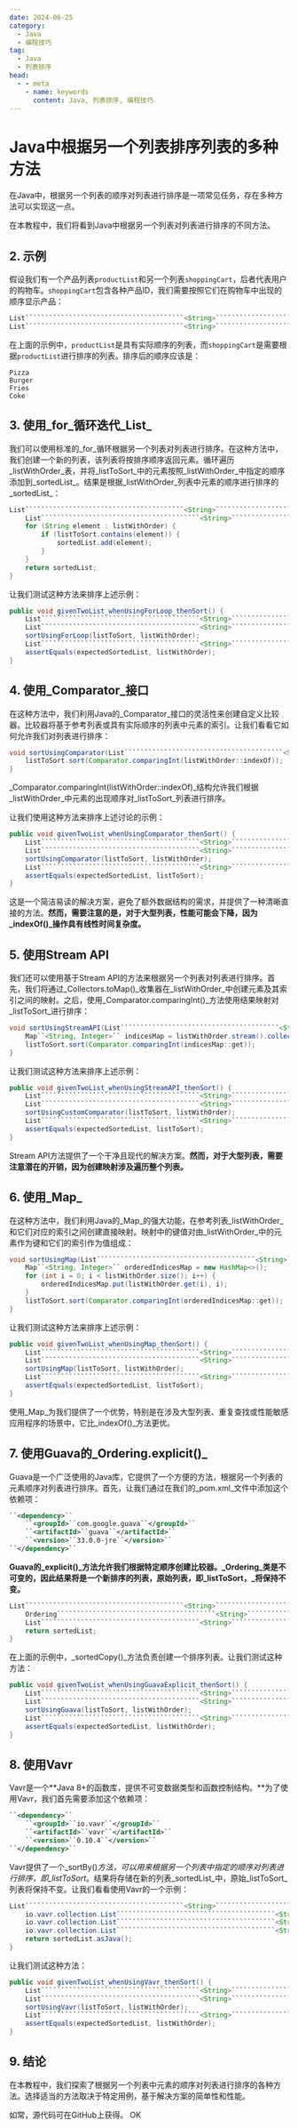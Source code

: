 ```yaml
---
date: 2024-06-25
category:
  - Java
  - 编程技巧
tag:
  - Java
  - 列表排序
head:
  - - meta
    - name: keywords
      content: Java, 列表排序, 编程技巧
---
```

# Java中根据另一个列表排序列表的多种方法

在Java中，根据另一个列表的顺序对列表进行排序是一项常见任务，存在多种方法可以实现这一点。

在本教程中，我们将看到Java中根据另一个列表对列表进行排序的不同方法。

## 2. 示例

假设我们有一个产品列表`productList`和另一个列表`shoppingCart`，后者代表用户的购物车。`shoppingCart`包含各种产品ID，我们需要按照它们在购物车中出现的顺序显示产品：

```java
List````````````````````````````````````````<String>```````````````````````````````````````` productList = Arrays.asList("Burger", "Coke", "Fries", "Pizza");
List````````````````````````````````````````<String>```````````````````````````````````````` shoppingCart = Arrays.asList("Pizza", "Burger", "Fries", "Coke");
```

在上面的示例中，`productList`是具有实际顺序的列表，而`shoppingCart`是需要根据`productList`进行排序的列表。排序后的顺序应该是：

```
Pizza
Burger
Fries
Coke
```

## 3. 使用_for_循环迭代_List_

我们可以使用标准的_for_循环根据另一个列表对列表进行排序。在这种方法中，我们创建一个新的列表，该列表将按排序顺序返回元素。循环遍历_listWithOrder_表，并将_listToSort_中的元素按照_listWithOrder_中指定的顺序添加到_sortedList_。结果是根据_listWithOrder_列表中元素的顺序进行排序的_sortedList_：

```java
List````````````````````````````````````````<String>```````````````````````````````````````` sortUsingForLoop(List````````````````````````````````````````<String>```````````````````````````````````````` listToSort, List````````````````````````````````````````<String>```````````````````````````````````````` listWithOrder) {
    List````````````````````````````````````````<String>```````````````````````````````````````` sortedList = new ArrayList<>();
    for (String element : listWithOrder) {
        if (listToSort.contains(element)) {
            sortedList.add(element);
        }
    }
    return sortedList;
}
```

让我们测试这种方法来排序上述示例：

```java
public void givenTwoList_whenUsingForLoop_thenSort() {
    List````````````````````````````````````````<String>```````````````````````````````````````` listWithOrder = Arrays.asList("Burger", "Coke", "Fries", "Pizza");
    List````````````````````````````````````````<String>```````````````````````````````````````` listToSort = Arrays.asList("Pizza", "Burger", "Fries", "Coke");
    sortUsingForLoop(listToSort, listWithOrder);
    List````````````````````````````````````````<String>```````````````````````````````````````` expectedSortedList = Arrays.asList("Burger", "Coke", "Fries", "Pizza");
    assertEquals(expectedSortedList, listWithOrder);
}
```

## 4. 使用_Comparator_接口

在这种方法中，我们利用Java的_Comparator_接口的灵活性来创建自定义比较器。比较器将基于参考列表或具有实际顺序的列表中元素的索引。让我们看看它如何允许我们对列表进行排序：

```java
void sortUsingComparator(List````````````````````````````````````````<String>```````````````````````````````````````` listToSort, List````````````````````````````````````````<String>```````````````````````````````````````` listWithOrder) {
    listToSort.sort(Comparator.comparingInt(listWithOrder::indexOf));
}
```

_Comparator.comparingInt(listWithOrder::indexOf)_结构允许我们根据_listWithOrder_中元素的出现顺序对_listToSort_列表进行排序。

让我们使用这种方法来排序上述讨论的示例：

```java
public void givenTwoList_whenUsingComparator_thenSort() {
    List````````````````````````````````````````<String>```````````````````````````````````````` listWithOrder = Arrays.asList("Burger", "Coke", "Fries", "Pizza");
    List````````````````````````````````````````<String>```````````````````````````````````````` listToSort = Arrays.asList("Pizza", "Burger", "Fries", "Coke");
    sortUsingComparator(listToSort, listWithOrder);
    List````````````````````````````````````````<String>```````````````````````````````````````` expectedSortedList = Arrays.asList("Burger", "Coke", "Fries", "Pizza");
    assertEquals(expectedSortedList, listToSort);
}
```

这是一个简洁易读的解决方案，避免了额外数据结构的需求，并提供了一种清晰直接的方法。**然而，需要注意的是，对于大型列表，性能可能会下降，因为_indexOf()_操作具有线性时间复杂度。**

## 5. 使用Stream API

我们还可以使用基于Stream API的方法来根据另一个列表对列表进行排序。首先，我们将通过_Collectors.toMap()_收集器在_listWithOrder_中创建元素及其索引之间的映射。之后，使用_Comparator.comparingInt()_方法使用结果映射对_listToSort_进行排序：

```java
void sortUsingStreamAPI(List````````````````````````````````````````<String>```````````````````````````````````````` listToSort, List````````````````````````````````````````<String>```````````````````````````````````````` listWithOrder) {
    Map``<String, Integer>`` indicesMap = listWithOrder.stream().collect(Collectors.toMap(e -> e, listWithOrder::indexOf));
    listToSort.sort(Comparator.comparingInt(indicesMap::get));
}
```

让我们测试这种方法来排序上述示例：

```java
public void givenTwoList_whenUsingStreamAPI_thenSort() {
    List````````````````````````````````````````<String>```````````````````````````````````````` listWithOrder = Arrays.asList("Burger", "Coke", "Fries", "Pizza");
    List````````````````````````````````````````<String>```````````````````````````````````````` listToSort = Arrays.asList("Pizza", "Burger", "Fries", "Coke");
    sortUsingCustomComparator(listToSort, listWithOrder);
    List````````````````````````````````````````<String>```````````````````````````````````````` expectedSortedList = Arrays.asList("Burger", "Coke", "Fries", "Pizza");
    assertEquals(expectedSortedList, listToSort);
}
```

Stream API方法提供了一个干净且现代的解决方案。**然而，对于大型列表，需要注意潜在的开销，因为创建映射涉及遍历整个列表。**

## 6. 使用_Map_

在这种方法中，我们利用Java的_Map_的强大功能，在参考列表_listWithOrder_和它们对应的索引之间创建直接映射。映射中的键值对由_listWithOrder_中的元素作为键和它们的索引作为值组成：

```java
void sortUsingMap(List````````````````````````````````````````<String>```````````````````````````````````````` listToSort, List````````````````````````````````````````<String>```````````````````````````````````````` listWithOrder) {
    Map``<String, Integer>`` orderedIndicesMap = new HashMap<>();
    for (int i = 0; i < listWithOrder.size(); i++) {
        orderedIndicesMap.put(listWithOrder.get(i), i);
    }
    listToSort.sort(Comparator.comparingInt(orderedIndicesMap::get));
}
```

让我们测试这种方法来排序上述示例：

```java
public void givenTwoList_whenUsingMap_thenSort() {
    List````````````````````````````````````````<String>```````````````````````````````````````` listWithOrder = Arrays.asList("Burger", "Coke", "Fries", "Pizza");
    List````````````````````````````````````````<String>```````````````````````````````````````` listToSort = Arrays.asList("Pizza", "Burger", "Fries", "Coke");
    sortUsingMap(listToSort, listWithOrder);
    List````````````````````````````````````````<String>```````````````````````````````````````` expectedSortedList = Arrays.asList("Burger", "Coke", "Fries", "Pizza");
    assertEquals(expectedSortedList, listToSort);
}
```

使用_Map_为我们提供了一个优势，特别是在涉及大型列表、重复查找或性能敏感应用程序的场景中，它比_indexOf()_方法更优。

## 7. 使用Guava的_Ordering.explicit()_

Guava是一个广泛使用的Java库，它提供了一个方便的方法，根据另一个列表的元素顺序对列表进行排序。首先，让我们通过在我们的_pom.xml_文件中添加这个依赖项：

```xml
``<dependency>``
    ``<groupId>``com.google.guava``</groupId>``
    ``<artifactId>``guava``</artifactId>``
    ``<version>``33.0.0-jre``</version>``
``</dependency>``
```

**Guava的_explicit()_方法允许我们根据特定顺序创建比较器。_Ordering_类是不可变的，因此结果将是一个新排序的列表，原始列表，即_listToSort，_将保持不变。**

```java
List````````````````````````````````````````<String>```````````````````````````````````````` sortUsingGuava(List````````````````````````````````````````<String>```````````````````````````````````````` listToSort, List````````````````````````````````````````<String>```````````````````````````````````````` listWithOrder) {
    Ordering````````````````````````````````````````<String>```````````````````````````````````````` explicitOrdering = Ordering.explicit(listWithOrder);
    List````````````````````````````````````````<String>```````````````````````````````````````` sortedList = explicitOrdering.sortedCopy(listToSort);
    return sortedList;
}
```

在上面的示例中，_sortedCopy()_方法负责创建一个排序列表。让我们测试这种方法：

```java
public void givenTwoList_whenUsingGuavaExplicit_thenSort() {
    List````````````````````````````````````````<String>```````````````````````````````````````` listWithOrder = Arrays.asList("Burger", "Coke", "Fries", "Pizza");
    List````````````````````````````````````````<String>```````````````````````````````````````` listToSort = Arrays.asList("Pizza", "Burger", "Fries", "Coke");
    sortUsingGuava(listToSort, listWithOrder);
    List````````````````````````````````````````<String>```````````````````````````````````````` expectedSortedList = Arrays.asList("Burger", "Coke", "Fries", "Pizza");
    assertEquals(expectedSortedList, listWithOrder);
}
```

## 8. 使用Vavr

Vavr是一个**Java 8+的函数库，提供不可变数据类型和函数控制结构。**为了使用Vavr，我们首先需要添加这个依赖项：

```xml
``<dependency>``
    ``<groupId>``io.vavr``</groupId>``
    ``<artifactId>``vavr``</artifactId>``
    ``<version>``0.10.4``</version>``
``</dependency>``
```

Vavr提供了一个_sortBy()_方法，可以用来根据另一个列表中指定的顺序对列表进行排序，即_listToSort_。结果将存储在新的列表_sortedList_中，原始_listToSort_列表将保持不变。让我们看看使用Vavr的一个示例：

```java
List````````````````````````````````````````<String>```````````````````````````````````````` sortUsingVavr(List````````````````````````````````````````<String>```````````````````````````````````````` listToSort, List````````````````````````````````````````<String>```````````````````````````````````````` listWithOrder) {
    io.vavr.collection.List````````````````````````````````````````<String>```````````````````````````````````````` listWithOrderedElements = io.vavr.collection.List.ofAll(listWithOrder);
    io.vavr.collection.List````````````````````````````````````````<String>```````````````````````````````````````` listToSortElements = io.vavr.collection.List.ofAll(listToSort);
    io.vavr.collection.List````````````````````````````````````````<String>```````````````````````````````````````` sortedList = listToSortElements.sortBy(listWithOrderedElements::indexOf);
    return sortedList.asJava();
}
```

让我们测试这种方法：

```java
public void givenTwoList_whenUsingVavr_thenSort() {
    List````````````````````````````````````````<String>```````````````````````````````````````` listWithOrder = Arrays.asList("Burger", "Coke", "Fries", "Pizza");
    List````````````````````````````````````````<String>```````````````````````````````````````` listToSort = Arrays.asList("Pizza", "Burger", "Fries", "Coke");
    sortUsingVavr(listToSort, listWithOrder);
    List````````````````````````````````````````<String>```````````````````````````````````````` expectedSortedList = Arrays.asList("Burger", "Coke", "Fries", "Pizza");
    assertEquals(expectedSortedList, listWithOrder);
}
```

## 9. 结论

在本教程中，我们探索了根据另一个列表中元素的顺序对列表进行排序的各种方法。选择适当的方法取决于特定用例，基于解决方案的简单性和性能。

如常，源代码可在GitHub上获得。
OK